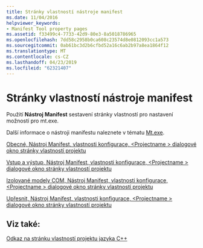 ```yaml
---
title: Stránky vlastností nástroje manifest
ms.date: 11/04/2016
helpviewer_keywords:
- Manifest Tool property pages
ms.assetid: f33499c4-7733-42d9-80e3-8a5018786965
ms.openlocfilehash: 7dd58c2958b0ca608c23574d8e0812093cc1a573
ms.sourcegitcommit: 0ab61bc3d2b6cfbd52a16c6ab2b97a8ea1864f12
ms.translationtype: MT
ms.contentlocale: cs-CZ
ms.lasthandoff: 04/23/2019
ms.locfileid: "62321407"
---
```

# <a name="manifest-tool-property-pages"></a>Stránky vlastností nástroje manifest

Použití **Nástroj Manifest** sestavení stránky vlastností pro nastavení možností pro mt.exe.

Další informace o nástroji manifestu naleznete v tématu [Mt.exe](/windows/desktop/sbscs/mt-exe).

[Obecné, Nástroj Manifest, vlastnosti konfigurace, \<Projectname > dialogové okno stránky vlastností projektu](general-manifest-tool-configuration-properties.md)

[Vstup a výstup, Nástroj Manifest, vlastnosti konfigurace, \<Projectname > dialogové okno stránky vlastností projektu](input-and-output-manifest-tool.md)

[Izolované modely COM, Nástroj Manifest, vlastnosti konfigurace, \<Projectname > dialogové okno stránky vlastností projektu](isolated-com-manifest-tool.md)

[Upřesnit, Nástroj Manifest, vlastnosti konfigurace, \<Projectname > dialogové okno stránky vlastností projektu](advanced-manifest-tool.md)

## <a name="see-also"></a>Viz také:

[Odkaz na stránku vlastností projektu jazyka C++](property-pages-visual-cpp.md)
